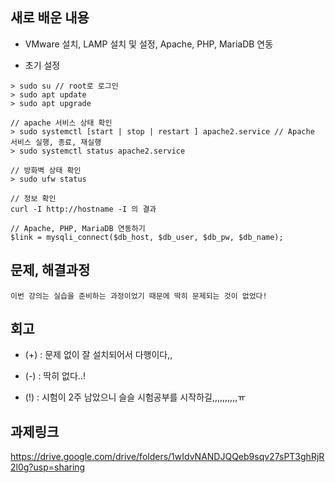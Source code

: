 ## 새로 배운 내용
* VMware 설치, LAMP 설치 및 설정, Apache, PHP, MariaDB 연동
- 초기 설정
```
> sudo su // root로 로그인 
> sudo apt update
> sudo apt upgrade

// apache 서비스 상태 확인
> sudo systemctl [start | stop | restart ] apache2.service // Apache 서비스 실행, 종료, 재실행
> sudo systemctl status apache2.service 

// 방화벽 상태 확인
> sudo ufw status

// 정보 확인
curl -I http://hostname -I 의 결과

// Apache, PHP, MariaDB 연동하기
$link = mysqli_connect($db_host, $db_user, $db_pw, $db_name);
```

## 문제, 해결과정
```
이번 강의는 실습을 준비하는 과정이었기 때문에 딱히 문제되는 것이 없었다!

```

## 회고
* (+) : 문제 없이 잘 설치되어서 다행이다,, 
- (-) : 딱히 없다..!
+ (!) : 시험이 2주 남았으니 슬슬 시험공부를 시작하길,,,,,,,,,,ㅠ

## 과제링크
<https://drive.google.com/drive/folders/1wIdvNANDJQQeb9sqv27sPT3ghRjR2l0g?usp=sharing>
